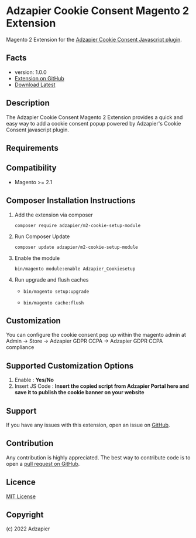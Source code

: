 Adzapier Cookie Consent Magento 2 Extension
=====================
Magento 2 Extension for the [Adzapier Cookie Consent Javascript plugin](https://www.Adzapier.com/cookieconsent).

Facts
-----
- version: 1.0.0
- [Extension on GitHub](https://github.com/janarthananms/m2-cookie-setup-module)
- [Download Latest](https://github.com/janarthananms/m2-cookie-setup-module/archive/master.zip)

Description
-----------
The Adzapier Cookie Consent Magento 2 Extension provides a quick and easy way to add a cookie consent popup powered by Adzapier's Cookie Consent javascript plugin. 

Requirements
------------

Compatibility
-------------
- Magento >= 2.1

Composer Installation Instructions
-------------------------

1. Add the extension via composer

    `composer require adzapier/m2-cookie-setup-module`

2. Run Composer Update

    `composer update adzapier/m2-cookie-setup-module`

3. Enable the module

    `bin/magento module:enable Adzapier_Cookiesetup`

4. Run upgrade and flush caches

    * `bin/magento setup:upgrade`
    
    * `bin/magento cache:flush`

Customization 
--------------
You can configure the cookie consent pop up within the magento admin at Admin -> Store -> Adzapier GDPR CCPA -> Adzapier GDPR CCPA compliance

Supported Customization Options
-------------
1. Enable : **Yes/No**
2. Insert JS Code : **Insert the copied script from Adzapier Portal here and save it to publish the cookie banner on your website**

Support
-------
If you have any issues with this extension, open an issue on [GitHub]([https://github.com/janarthananms/m2-cookie-setup-module/issues]).

Contribution
------------
Any contribution is highly appreciated. The best way to contribute code is to open a [pull request on GitHub](https://github.com/janarthananms/m2-cookie-setup-module/pulls).



Licence
-------
[MIT License](https://github.com/janarthananms/m2-cookie-setup-module/blob/master/LICENSE)

Copyright
---------
(c) 2022 Adzapier

